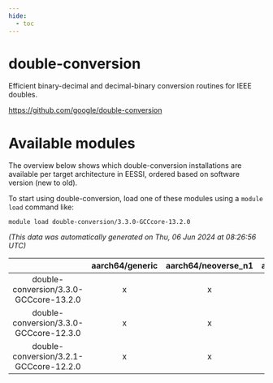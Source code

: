 ```yaml
---
hide:
  - toc
---
```


double-conversion
=================


Efficient binary-decimal and decimal-binary conversion routines for IEEE doubles.

https://github.com/google/double-conversion
# Available modules


The overview below shows which double-conversion installations are available per target architecture in EESSI, ordered based on software version (new to old).

To start using double-conversion, load one of these modules using a `module load` command like:

```shell
module load double-conversion/3.3.0-GCCcore-13.2.0
```

*(This data was automatically generated on Thu, 06 Jun 2024 at 08:26:56 UTC)*  

| |aarch64/generic|aarch64/neoverse_n1|aarch64/neoverse_v1|x86_64/generic|x86_64/amd/zen2|x86_64/amd/zen3|x86_64/intel/haswell|x86_64/intel/skylake_avx512|
| :---: | :---: | :---: | :---: | :---: | :---: | :---: | :---: | :---: |
|double-conversion/3.3.0-GCCcore-13.2.0|x|x|x|x|x|x|x|x|
|double-conversion/3.3.0-GCCcore-12.3.0|x|x|x|x|x|x|x|x|
|double-conversion/3.2.1-GCCcore-12.2.0|x|x|x|x|x|x|x|x|
